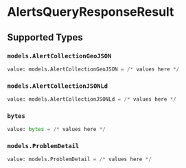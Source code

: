 # AlertsQueryResponseResult


## Supported Types

### `models.AlertCollectionGeoJSON`

```python
value: models.AlertCollectionGeoJSON = /* values here */
```

### `models.AlertCollectionJSONLd`

```python
value: models.AlertCollectionJSONLd = /* values here */
```

### `bytes`

```python
value: bytes = /* values here */
```

### `models.ProblemDetail`

```python
value: models.ProblemDetail = /* values here */
```

